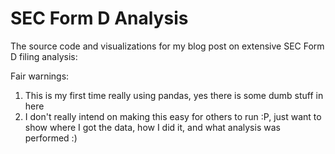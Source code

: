 # SEC Form D Analysis

The source code and visualizations for my blog post on extensive SEC Form D filing analysis: 

Fair warnings:
1. This is my first time really using pandas, yes there is some dumb stuff in here
2. I don't really intend on making this easy for others to run :P, just want to show where I got the data, how I did it, and what analysis was performed :)
